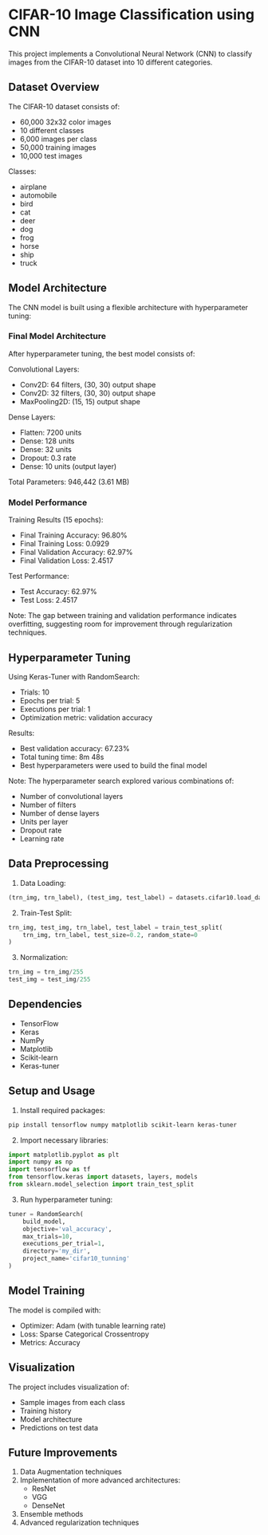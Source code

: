 # CIFAR-10 Image Classification using CNN

This project implements a Convolutional Neural Network (CNN) to classify images from the CIFAR-10 dataset into 10 different categories.

## Dataset Overview

The CIFAR-10 dataset consists of:
- 60,000 32x32 color images
- 10 different classes
- 6,000 images per class
- 50,000 training images
- 10,000 test images

Classes:
- airplane
- automobile
- bird
- cat
- deer
- dog
- frog
- horse
- ship
- truck

## Model Architecture

The CNN model is built using a flexible architecture with hyperparameter tuning:

### Final Model Architecture
After hyperparameter tuning, the best model consists of:

Convolutional Layers:
- Conv2D: 64 filters, (30, 30) output shape
- Conv2D: 32 filters, (30, 30) output shape
- MaxPooling2D: (15, 15) output shape

Dense Layers:
- Flatten: 7200 units
- Dense: 128 units
- Dense: 32 units
- Dropout: 0.3 rate
- Dense: 10 units (output layer)

Total Parameters: 946,442 (3.61 MB)

### Model Performance

Training Results (15 epochs):
- Final Training Accuracy: 96.80%
- Final Training Loss: 0.0929
- Final Validation Accuracy: 62.97%
- Final Validation Loss: 2.4517

Test Performance:
- Test Accuracy: 62.97%
- Test Loss: 2.4517

Note: The gap between training and validation performance indicates overfitting, suggesting room for improvement through regularization techniques.

## Hyperparameter Tuning

Using Keras-Tuner with RandomSearch:
- Trials: 10
- Epochs per trial: 5
- Executions per trial: 1
- Optimization metric: validation accuracy

Results:
- Best validation accuracy: 67.23%
- Total tuning time: 8m 48s
- Best hyperparameters were used to build the final model

Note: The hyperparameter search explored various combinations of:
- Number of convolutional layers
- Number of filters
- Number of dense layers
- Units per layer
- Dropout rate
- Learning rate

## Data Preprocessing

1. Data Loading:
```python
(trn_img, trn_label), (test_img, test_label) = datasets.cifar10.load_data()
```

2. Train-Test Split:
```python
trn_img, test_img, trn_label, test_label = train_test_split(
    trn_img, trn_label, test_size=0.2, random_state=0
)
```

3. Normalization:
```python
trn_img = trn_img/255
test_img = test_img/255
```

## Dependencies

- TensorFlow
- Keras
- NumPy
- Matplotlib
- Scikit-learn
- Keras-tuner

## Setup and Usage

1. Install required packages:
```bash
pip install tensorflow numpy matplotlib scikit-learn keras-tuner
```

2. Import necessary libraries:
```python
import matplotlib.pyplot as plt
import numpy as np
import tensorflow as tf
from tensorflow.keras import datasets, layers, models
from sklearn.model_selection import train_test_split
```

3. Run hyperparameter tuning:
```python
tuner = RandomSearch(
    build_model,
    objective='val_accuracy',
    max_trials=10,
    executions_per_trial=1,
    directory='my_dir',
    project_name='cifar10_tunning'
)
```

## Model Training

The model is compiled with:
- Optimizer: Adam (with tunable learning rate)
- Loss: Sparse Categorical Crossentropy
- Metrics: Accuracy

## Visualization

The project includes visualization of:
- Sample images from each class
- Training history
- Model architecture
- Predictions on test data

## Future Improvements

1. Data Augmentation techniques
2. Implementation of more advanced architectures:
   - ResNet
   - VGG
   - DenseNet
3. Ensemble methods
4. Advanced regularization techniques